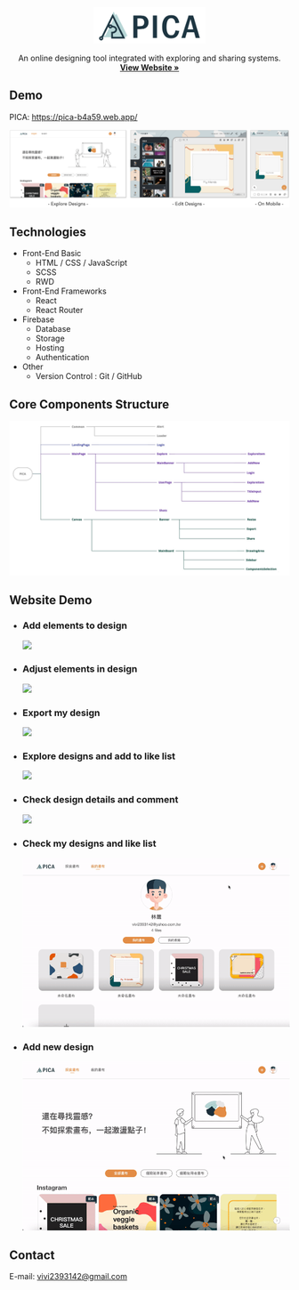<!-- # PICA -->
<p align="center">
  <a href="https://pica-b4a59.web.app/">
    <img src="./src/img/src/banner/logo-wide.svg" alt="Logo" width="200">
  </a>

  <!-- <h3 align="center">PICA</h3> -->

  <p align="center">
   An online designing tool integrated with exploring and sharing systems.
    <br />
    <a href="https://pica-b4a59.web.app/"><strong>View Website »</strong></a>
    <br />
  </p> 
</p>

## Demo

PICA: https://pica-b4a59.web.app/

![](./src/img/src/readme/overview.png)

<!-- User: test@gmail.com Password: 123456 -->

## Technologies

-   Front-End Basic
    -   HTML / CSS / JavaScript
    -   SCSS
    -   RWD
-   Front-End Frameworks
    -   React
    -   React Router
-   Firebase
    -   Database
    -   Storage
    -   Hosting
    -   Authentication
-   Other
    -   Version Control : Git / GitHub

## Core Components Structure

![](./src/img/src/readme/componentsStructure.jpeg)

## Website Demo

-   ### Add elements to design

    <kbd>
    <img src="./src/img/src/readme/addElements.gif" >
    </kbd>

-   ### Adjust elements in design

    <kbd>
    <img src="./src/img/src/readme/adjustElements.gif" >
    </kbd>

-   ### Export my design

    <kbd>
    <img src="./src/img/src/readme/exportDesign.gif" >
    </kbd>

-   ### Explore designs and add to like list

    <kbd>
    <img src="./src/img/src/readme/explore.gif" >
    </kbd>

-   ### Check design details and comment

    <kbd>
    <img src="./src/img/src/readme/shot.gif" >
    </kbd>

-   ### Check my designs and like list

    <kbd>
    <img src="./src/img/src/readme/myProfile.gif" >
    </kbd>

-   ### Add new design

    <kbd>
    <img src="./src/img/src/readme/addNew.gif" >
    </kbd>

## Contact

E-mail: vivi2393142@gmail.com
